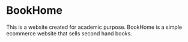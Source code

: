 # BookHome
This is a website created for academic purpose. BookHome is a simple ecommerce website that sells second hand books.
